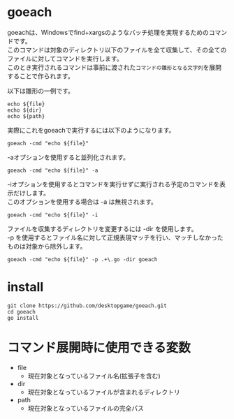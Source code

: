 # goeach
goeachは、Windowsでfind+xargsのようなバッチ処理を実現するためのコマンドです。  
このコマンドは対象のディレクトリ以下のファイルを全て収集して、その全てのファイルに対してコマンドを実行します。  
このとき実行されるコマンドは事前に渡された`コマンドの雛形となる文字列`を展開することで作られます。
  
以下は雛形の一例です。
````
echo ${file}
echo ${dir}
echo ${path}
````

実際にこれをgoeachで実行するには以下のようになります。
````
goeach -cmd "echo ${file}"
````

-aオプションを使用すると並列化されます。
````
goeach -cmd "echo ${file}" -a
````

-iオプションを使用するとコマンドを実行せずに実行される予定のコマンドを表示だけします。  
このオプションを使用する場合は -a は無視されます。
````
goeach -cmd "echo ${file}" -i
````

ファイルを収集するディレクトリを変更するには -dir を使用します。  
-p を使用するとファイル名に対して正規表現マッチを行い、マッチしなかったものは対象から除外します。
````
goeach -cmd "echo ${file}" -p .+\.go -dir goeach
````

# install
````
git clone https://github.com/desktopgame/goeach.git
cd goeach
go install
````

# コマンド展開時に使用できる変数
* file
  * 現在対象となっているファイル名(拡張子を含む)
* dir
  * 現在対象となっているファイルが含まれるディレクトリ
* path
  * 現在対象となっているファイルの完全パス
